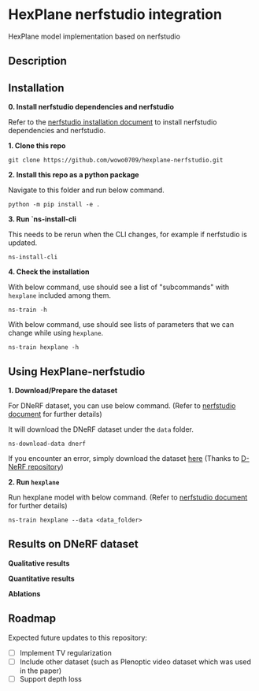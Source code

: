 # HexPlane nerfstudio integration
HexPlane model implementation based on nerfstudio

## Description

## Installation

**0. Install nerfstudio dependencies and nerfstudio**

Refer to the [nerfstudio installation document]() to install nerfstudio dependencies and nerfstudio.

**1. Clone this repo**

```
git clone https://github.com/wowo0709/hexplane-nerfstudio.git
```

**2. Install this repo as a python package**

Navigate to this folder and run below command.

```
python -m pip install -e .
```

**3. Run `ns-install-cli** 

This needs to be rerun when the CLI changes, for example if nerfstudio is updated. 

```
ns-install-cli
```

**4. Check the installation**

With below command, use should see a list of "subcommands" with `hexplane` included among them. 

```
ns-train -h
```

With below command, use should see lists of parameters that we can change while using `hexplane`. 

```
ns-train hexplane -h
```



 



## Using HexPlane-nerfstudio

**1. Download/Prepare the dataset**

For DNeRF dataset, you can use below command. (Refer to [nerfstudio document](https://docs.nerf.studio/en/latest/reference/cli/ns_download_data.html) for further details)

It will download the DNeRF dataset under the `data` folder. 

```
ns-download-data dnerf
```

If you encounter an error, simply download the dataset [here](https://www.dropbox.com/s/0bf6fl0ye2vz3vr/data.zip?dl=0) (Thanks to [D-NeRF repository](https://github.com/albertpumarola/D-NeRF))

**2. Run `hexplane`**

Run hexplane model with below command. (Refer to [nerfstudio document](https://docs.nerf.studio/en/latest/quickstart/first_nerf.html) for further details)

```
ns-train hexplane --data <data_folder>
```




## Results on DNeRF dataset
**Qualitative results**


**Quantitative results**


**Ablations**



## Roadmap

Expected future updates to this repository: 

 - [ ] Implement TV regularization
 - [ ] Include other dataset (such as Plenoptic video dataset which was used in the paper)
 - [ ] Support depth loss

